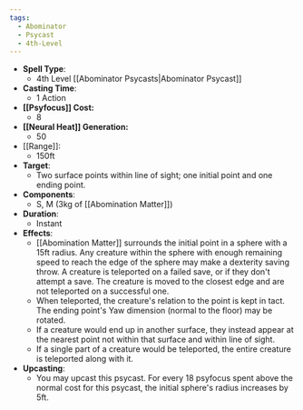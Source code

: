 ```yaml
---
tags:
  - Abominator
  - Psycast
  - 4th-Level
---
```

- **Spell Type**:
	- 4th Level [[Abominator Psycasts|Abominator Psycast]]
- **Casting Time**:
	- 1 Action
- **[[Psyfocus]] Cost:**
	- 8
- **[[Neural Heat]] Generation:**
	- 50
- [[Range]]:
	- 150ft
- **Target**:
	- Two surface points within line of sight; one initial point and one ending point.
- **Components**:
	- S, M (3kg of [[Abomination Matter]])
- **Duration**:
	- Instant
- **Effects**:
	- [[Abomination Matter]] surrounds the initial point in a sphere with a 15ft radius. Any creature within the sphere with enough remaining speed to reach the edge of the sphere may make a dexterity saving throw. A creature is teleported on a failed save, or if they don't attempt a save. The creature is moved to the closest edge and are not teleported on a successful one.
	- When teleported, the creature's relation to the point is kept in tact. The ending point's Yaw dimension (normal to the floor) may be rotated.
	- If a creature would end up in another surface, they instead appear at the nearest point not within that surface and within line of sight. 
	- If a single part of a creature would be teleported, the entire creature is teleported along with it.
- **Upcasting**:
	- You may upcast this psycast. For every 18 psyfocus spent above the normal cost for this psycast, the initial sphere's radius increases by 5ft.
